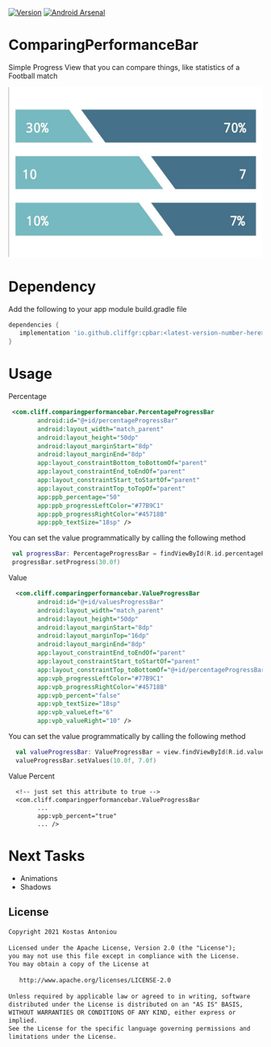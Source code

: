[![Version](https://img.shields.io/badge/Version-1.1.3-<COLOR>.svg)](https://shields.io/)
[![Android Arsenal](https://img.shields.io/badge/Android%20Arsenal-Comparing%20Performance%20Bar-brightgreen.svg?style=flat)](https://android-arsenal.com/details/1/8242)

# ComparingPerformanceBar
Simple Progress View that you can compare things, like statistics of a Football match

![image](art/preview.jpg)


# Dependency

Add the following to your app module build.gradle file
```gradle
dependencies {
   implementation 'io.github.cliffgr:cpbar:<latest-version-number-here>'
}
```

# Usage

Percentage

```xml
 <com.cliff.comparingperformancebar.PercentageProgressBar
        android:id="@+id/percentageProgressBar"
        android:layout_width="match_parent"
        android:layout_height="50dp"
        android:layout_marginStart="8dp"
        android:layout_marginEnd="8dp"
        app:layout_constraintBottom_toBottomOf="parent"
        app:layout_constraintEnd_toEndOf="parent"
        app:layout_constraintStart_toStartOf="parent"
        app:layout_constraintTop_toTopOf="parent"
        app:ppb_percentage="50"
        app:ppb_progressLeftColor="#77B9C1"
        app:ppb_progressRightColor="#45718B"
        app:ppb_textSize="18sp" />
```



You can set the value programmatically by calling the following method

```kotlin
 val progressBar: PercentageProgressBar = findViewById(R.id.percentageProgressBar)
 progressBar.setProgress(30.0f)
```

Value

```xml
  <com.cliff.comparingperformancebar.ValueProgressBar
        android:id="@+id/valuesProgressBar"
        android:layout_width="match_parent"
        android:layout_height="50dp"
        android:layout_marginStart="8dp"
        android:layout_marginTop="16dp"
        android:layout_marginEnd="8dp"
        app:layout_constraintEnd_toEndOf="parent"
        app:layout_constraintStart_toStartOf="parent"
        app:layout_constraintTop_toBottomOf="@+id/percentageProgressBar"
        app:vpb_progressLeftColor="#77B9C1"
        app:vpb_progressRightColor="#45718B"
        app:vpb_percent="false"
        app:vpb_textSize="18sp"
        app:vpb_valueLeft="6"
        app:vpb_valueRight="10" />
```

You can set the value programmatically by calling the following method

```kotlin
  val valueProgressBar: ValueProgressBar = view.findViewById(R.id.valuesProgressBar)
  valueProgressBar.setValues(10.0f, 7.0f)
```

Value Percent

```text
  <!-- just set this attribute to true -->
  <com.cliff.comparingperformancebar.ValueProgressBar
        ...
        app:vpb_percent="true"
        ... />
```

# Next Tasks

 * Animations
 * Shadows
 


License
--------


    Copyright 2021 Kostas Antoniou

    Licensed under the Apache License, Version 2.0 (the "License");
    you may not use this file except in compliance with the License.
    You may obtain a copy of the License at

       http://www.apache.org/licenses/LICENSE-2.0

    Unless required by applicable law or agreed to in writing, software
    distributed under the License is distributed on an "AS IS" BASIS,
    WITHOUT WARRANTIES OR CONDITIONS OF ANY KIND, either express or implied.
    See the License for the specific language governing permissions and
    limitations under the License.
